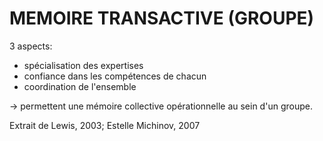 # MEMOIRE TRANSACTIVE (GROUPE)

3 aspects:
- spécialisation des expertises
- confiance dans les compétences de chacun
- coordination de l'ensemble

-> permettent une mémoire collective opérationnelle au sein d'un groupe.

Extrait de Lewis, 2003; Estelle Michinov, 2007
